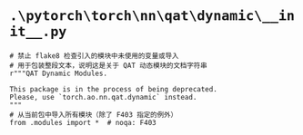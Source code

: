 # `.\pytorch\torch\nn\qat\dynamic\__init__.py`

```
# 禁止 flake8 检查引入的模块中未使用的变量或导入
# 用于包装整段文本，说明这是关于 QAT 动态模块的文档字符串
r"""QAT Dynamic Modules.

This package is in the process of being deprecated.
Please, use `torch.ao.nn.qat.dynamic` instead.
"""
# 从当前包中导入所有模块（除了 F403 指定的例外）
from .modules import *  # noqa: F403
```